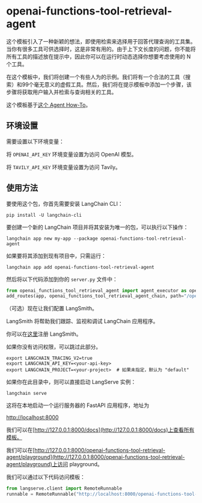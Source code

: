 # openai-functions-tool-retrieval-agent

这个模板引入了一种新颖的想法，即使用检索来选择用于回答代理查询的工具集。当你有很多工具可供选择时，这是非常有用的。由于上下文长度的问题，你不能将所有工具的描述放在提示中，因此你可以在运行时动态选择你想要考虑使用的 N 个工具。

在这个模板中，我们将创建一个有些人为的示例。我们将有一个合法的工具（搜索）和99个毫无意义的虚假工具。然后，我们将在提示模板中添加一个步骤，该步骤将获取用户输入并检索与查询相关的工具。

这个模板基于[这个 Agent How-To](https://python.langchain.com/docs/modules/agents/how_to/custom_agent_with_tool_retrieval)。

## 环境设置

需要设置以下环境变量：

将 `OPENAI_API_KEY` 环境变量设置为访问 OpenAI 模型。

将 `TAVILY_API_KEY` 环境变量设置为访问 Tavily。

## 使用方法

要使用这个包，你首先需要安装 LangChain CLI：

```shell
pip install -U langchain-cli
```

要创建一个新的 LangChain 项目并将其安装为唯一的包，可以执行以下操作：

```shell
langchain app new my-app --package openai-functions-tool-retrieval-agent
```

如果要将其添加到现有项目中，只需运行：

```shell
langchain app add openai-functions-tool-retrieval-agent
```

然后将以下代码添加到你的 `server.py` 文件中：

```python
from openai_functions_tool_retrieval_agent import agent_executor as openai_functions_tool_retrieval_agent_chain
add_routes(app, openai_functions_tool_retrieval_agent_chain, path="/openai-functions-tool-retrieval-agent")
```

（可选）现在让我们配置 LangSmith。

LangSmith 将帮助我们跟踪、监视和调试 LangChain 应用程序。

你可以在[这里](https://smith.langchain.com/)注册 LangSmith。

如果你没有访问权限，可以跳过此部分。

```shell
export LANGCHAIN_TRACING_V2=true
export LANGCHAIN_API_KEY=<your-api-key>
export LANGCHAIN_PROJECT=<your-project>  # 如果未指定，默认为 "default"
```

如果你在此目录中，则可以直接启动 LangServe 实例：

```shell
langchain serve
```

这将在本地启动一个运行服务器的 FastAPI 应用程序，地址为

[http://localhost:8000](http://localhost:8000)

我们可以在[http://127.0.0.1:8000/docs](http://127.0.0.1:8000/docs)上查看所有模板。

我们可以在[http://127.0.0.1:8000/openai-functions-tool-retrieval-agent/playground](http://127.0.0.1:8000/openai-functions-tool-retrieval-agent/playground)上访问 playground。

我们可以通过以下代码访问模板：

```python
from langserve.client import RemoteRunnable
runnable = RemoteRunnable("http://localhost:8000/openai-functions-tool-retrieval-agent")
```
